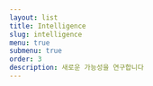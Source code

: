 ```yaml
---
layout: list
title: Intelligence
slug: intelligence
menu: true
submenu: true
order: 3
description: 새로운 가능성을 연구합니다
---
```

